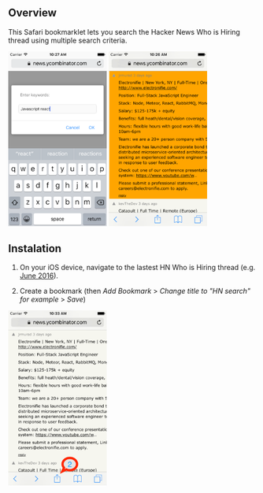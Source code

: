 Overview
--------

This Safari bookmarklet lets you search the Hacker News Who is Hiring thread using multiple search criteria.

<img src="https://raw.githubusercontent.com/guarani/HN-iOS-Bookmarklet-Who-is-Hiring-Search/master/search.png" alt="Drawing" style="width: 200px;"/>
<img src="https://raw.githubusercontent.com/guarani/HN-iOS-Bookmarklet-Who-is-Hiring-Search/master/results.png" alt="Drawing" style="width: 200px;"/>


Instalation
-----------

1. On your iOS device, navigate to the lastest HN Who is Hiring thread (e.g. [June 2016](https://news.ycombinator.com/item?id=11814828)).

2. Create a bookmark (then *Add Bookmark* > *Change title to "HN search" for example* > *Save*)

<img src="https://raw.githubusercontent.com/guarani/HN-iOS-Bookmarklet-Who-is-Hiring-Search/master/create-bookmark.png" alt="Drawing" style="width: 200px;"/>



